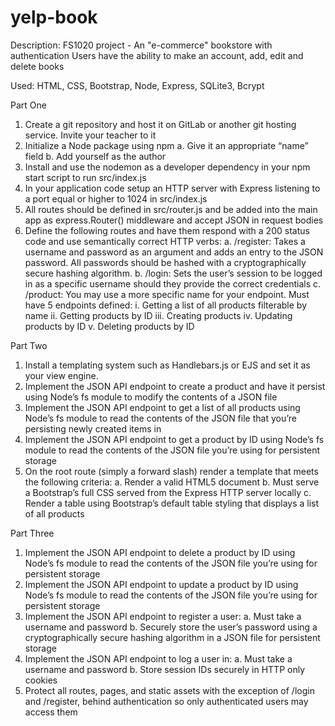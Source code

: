 # yelp-book

Description: FS1020 project - An "e-commerce" bookstore with authentication
Users have the ability to make an account, add, edit and delete books

Used: HTML, CSS, Bootstrap, Node, Express, SQLite3, Bcrypt

Part One
1. Create a git repository and host it on GitLab or another git hosting service. Invite your teacher to it
2. Initialize a Node package using npm
a. Give it an appropriate “name” field
b. Add yourself as the author
3. Install and use the nodemon as a developer dependency in your npm start script to run
src/index.js
4. In your application code setup an HTTP server with Express listening to a port equal or higher to 1024
in src/index.js
5. All routes should be defined in src/router.js and be added into the main app as
express.Router() middleware and accept JSON in request bodies
6. Define the following routes and have them respond with a 200 status code and use semantically correct
HTTP verbs:
a. /register: Takes a username and password as an argument and adds an entry to the JSON
password. All passwords should be hashed with a cryptographically secure hashing algorithm.
b. /login: Sets the user’s session to be logged in as a specific username should they provide the
correct credentials
c. /product: You may use a more specific name for your endpoint. Must have 5 endpoints
defined:
i. Getting a list of all products filterable by name
ii. Getting products by ID
iii. Creating products
iv. Updating products by ID
v. Deleting products by ID

Part Two
1. Install a templating system such as Handlebars.js or EJS and set it as your view engine.
2. Implement the JSON API endpoint to create a product and have it persist using Node’s fs module to
modify the contents of a JSON file
3. Implement the JSON API endpoint to get a list of all products using Node’s fs module to read the
contents of the JSON file that you’re persisting newly created items in
4. Implement the JSON API endpoint to get a product by ID using Node’s fs module to read the contents
of the JSON file you’re using for persistent storage
5. On the root route (simply a forward slash) render a template that meets the following criteria:
a. Render a valid HTML5 document
b. Must serve a Bootstrap’s full CSS served from the Express HTTP server locally
c. Render a table using Bootstrap’s default table styling that displays a list of all products

Part Three
1. Implement the JSON API endpoint to delete a product by ID using Node’s fs module to read the
contents of the JSON file you’re using for persistent storage
2. Implement the JSON API endpoint to update a product by ID using Node’s fs module to read the
contents of the JSON file you’re using for persistent storage
3. Implement the JSON API endpoint to register a user:
a. Must take a username and password
b. Securely store the user’s password using a cryptographically secure hashing algorithm in a
JSON file for persistent storage
4. Implement the JSON API endpoint to log a user in:
a. Must take a username and password
b. Store session IDs securely in HTTP only cookies
5. Protect all routes, pages, and static assets with the exception of /login and /register, behind
authentication so only authenticated users may access them
